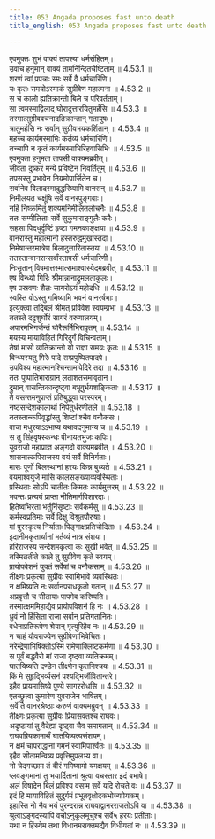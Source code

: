 ```yaml
---
title: 053 Angada proposes fast unto death
title_english: 053 Angada proposes fast unto death

---
```

<div class="audioEmbed"  caption="श्रीराम-हरिसीताराममूर्ति-घनपाठिभ्यां वचनम्" src="https://archive.org/download/Ramayana-recitation-Sriram-harisItArAmamUrti-Ghanapaati-v2/Kanda_4/Kanda_4_KSK-053-Prayo_Upavesha_Nishchayaha.mp3"></div>

  
एवमुक्तः शुभं वाक्यं तापस्या धर्मसंहितम्।  
उवाच हनुमान् वाक्यं तामनिन्दितचेष्टिताम् ॥ 4.53.1 ॥   
शरणं त्वां प्रपन्नाः स्मः सर्वे वै धर्मचारिणि।  
यः कृतः समयोऽस्माकं सुग्रीवेण महात्मना ॥ 4.53.2 ॥   
स च कालो ह्यतिक्रान्तो बिले च परिवर्तताम्।  
सा त्वमस्माद्विलाद् घोरादुत्तारयितुमर्हसि ॥ 4.53.3 ॥   
तस्मात्सुग्रीववचनादतिक्रान्तान् गतायुषः।  
त्रातुमर्हसि नः सर्वान् सुग्रीवभयकर्शितान् ॥ 4.53.4 ॥   
महच्च कार्यमस्माभिः कर्तव्यं धर्मचारिणि।  
तच्चापि न कृतं कार्यमस्माभिरिहवासिभिः ॥ 4.53.5 ॥   
एवमुक्ता हनुमता तापसी वाक्यमब्रवीत्।  
जीवता दुष्करं मन्ये प्रविष्टेन निवर्तितुम् ॥ 4.53.6 ॥   
तपसस्तु प्रभावेन नियमोपार्जितेन च।  
सर्वानेव बिलादस्मादुद्धरिष्यामि वानरान् ॥ 4.53.7 ॥   
निमीलयत चक्षूंषि सर्वे वानरपुङ्गवाः।  
नहि निष्क्रमितुं शक्यमनिमीलितलोचनैः ॥ 4.53.8 ॥   
ततः सम्मीलिताः सर्वे सुकुमाराङ्गुलैः करैः।  
सहसा पिदधुर्दृष्टिं हृष्टा गमनकाङ्क्षया ॥ 4.53.9 ॥   
वानरास्तु महात्मानो हस्तरुद्धमुखास्तदा।  
निमेषान्तरमात्रेण बिलादुत्तारितास्तया ॥ 4.53.10 ॥   
ततस्तान्वानरान्सर्वांस्तापसी धर्मचारिणी।  
निःसृतान् विषमात्तस्मात्समाश्वास्येदमब्रवीत् ॥ 4.53.11 ॥   
एष विन्ध्यो गिरिः श्रीमान्नानाद्रुमलताकुलः।  
एष प्रस्रवणः शैलः सागरोऽयं महोदधिः ॥ 4.53.12 ॥   
स्वस्ति वोऽस्तु गमिष्यामि भवनं वानरर्षभाः।  
इत्युक्त्वा तद्बिलं श्रीमत् प्रविवेश स्वयम्प्रभा ॥ 4.53.13 ॥   
ततस्ते ददृशुर्घोरं सागरं वरुणालयम्।  
अपारमभिगर्जन्तं घोरैरूर्मिभिरावृतम् ॥ 4.53.14 ॥   
मयस्य मायाविहितं गिरिदुर्गं विचिन्वताम्।  
तेषां मासो व्यतिक्रान्तो यो राज्ञा समयः कृतः ॥ 4.53.15 ॥   
विन्ध्यस्यतु गिरेः पादे सम्प्रपुष्पितपादपे।  
उपविश्य महात्मानश्चिन्तामापेदिरे तदा ॥ 4.53.16 ॥   
ततः पुष्पातिभाराग्रान् लताशतसमावृतान्।  
द्रुमान् वासन्तिकान्दृष्ट्वा बभूवुर्भयशङ्किताः ॥ 4.53.17 ॥   
ते वसन्तमनुप्राप्तं प्रतिबुद्ध्वा परस्परम्।  
नष्टसन्देशकालार्था निपेतुर्धरणीतले ॥ 4.53.18 ॥   
ततस्तान्कपिवृद्धांस्तु शिष्टां श्चैव वनौकसः।  
वाचा मधुरयाऽऽभाष्य यथावदनुमान्य च ॥ 4.53.19 ॥   
स तु सिंहवृषस्कन्धः पीनायतभुजः कपिः।  
युवराजो महाप्राज्ञ अङ्गदो वाक्यमब्रवीत् ॥ 4.53.20 ॥   
शासनात्कपिराजस्य वयं सर्वे विनिर्गताः।  
मासः पूर्णो बिलस्थानां हरयः किन्न बुध्यते ॥ 4.53.21 ॥   
वयमाश्वयुजे मासि कालसङ्ख्याव्यवस्थिताः।  
प्रस्थिताः सोऽपि चातीतः किमतः कार्यमुत्तरम् ॥ 4.53.22 ॥   
भवन्तः प्रत्ययं प्राप्ता नीतिमार्गविशारदाः।  
हितेष्वभिरता भर्तुर्निसृष्टाः सर्वकर्मसु ॥ 4.53.23 ॥   
कर्मस्वप्रतिमाः सर्वे दिक्षु विश्रुतपौरुषाः।  
मां पुरस्कृत्य निर्याताः पिङ्गाक्षप्रतिचोदिताः ॥ 4.53.24 ॥   
इदानीमकृतार्थानां मर्तव्यं नात्र संशयः।  
हरिराजस्य सन्देशमकृत्वा कः सुखी भवेत् ॥ 4.53.25 ॥   
तस्मिन्नतीते काले तु सुग्रीवेण कृते स्वयम्।  
प्रायोपवेशनं युक्तं सर्वेषां च वनौकसाम् ॥ 4.53.26 ॥   
तीक्ष्णः प्रकृत्या सुग्रीवः स्वामिभावे व्यवस्थितः।  
न क्षमिष्यति नः सर्वानपराधकृतो गतान् ॥ 4.53.27 ॥   
अप्रवृत्तौ च सीतायाः पापमेव करिष्यति।  
तस्मात्क्षममिहाद्यैव प्रायोपविशनं हि नः ॥ 4.53.28 ॥   
ध्रुवं नो हिंसिता राजा सर्वान् प्रतिगतानितः।  
वधेनाप्रतिरूपेण श्रेयान् मृत्युरिहैव नः ॥ 4.53.29 ॥   
न चाहं यौवराज्येन सुग्रीवेणाभिषेचितः।  
नरेन्द्रेणाभिषिक्तोऽस्मि रामेणाक्लिष्टकर्मणा ॥ 4.53.30 ॥   
स पूर्वं बद्धवैरो मां राजा दृष्ट्वा व्यतिक्रमम्।  
घातयिष्यति दण्डेन तीक्ष्णेन कृतनिश्चयः ॥ 4.53.31 ॥   
किं मे सुहृद्भिर्व्यसनं पश्यद्भिर्जीवितान्तरे।  
इहैव प्रायमासिष्ये पुण्ये सागररोधसि ॥ 4.53.32 ॥   
एतच्छ्रुत्वा कुमारेण युवराजेन भाषितम्।  
सर्वे ते वानरश्रेष्ठाः करुणं वाक्यमब्रुवन् ॥ 4.53.33 ॥   
तीक्ष्णः प्रकृत्या सुग्रीवः प्रियासक्तश्च राघवः।  
अदृष्टायां तु वैदेह्यां दृष्ट्वा चैव समागतान् ॥ 4.53.34 ॥   
राघवप्रियकामार्थं घातयिष्यत्यसंशयम्।  
न क्षमं चापराद्धानां गमनं स्वामिपार्श्वतः ॥ 4.53.35 ॥   
इहैव सीतामन्विष्य प्रवृत्तिमुपलभ्य वा।  
नो चेद्गच्छाम तं वीरं गमिष्यामो यमक्षयम् ॥ 4.53.36 ॥   
प्लवङ्गमानां तु भयार्दितानां श्रुत्वा वचस्तार इदं बभाषे।  
अलं विषादेन बिलं प्रविश्य वसाम सर्वे यदि रोचते वः ॥ 4.53.37 ॥   
इदं हि मायाविहितं सुदुर्गमं प्रभूतवृक्षोदकभोज्यपेयकम्।  
इहास्ति नो नैव भयं पुरन्दरान्न राघवाद्वानरराजतोऽपि वा ॥ 4.53.38 ॥   
श्रुत्वाऽङ्गदस्यापि वचोऽनुकूलमूचुश्च सर्वे५ हरयः प्रतीताः।  
यथा न हिंस्येम तथा विधानमसक्तमद्यैव विधीयतां नः ॥ 4.53.39 ॥   